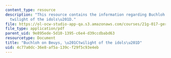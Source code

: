 ```yaml
---
content_type: resource
description: "This resource contains the information regarding Buchloh on Beuys, \u201C\
  twilight of the idols\u201D."
file: https://ol-ocw-studio-app-qa.s3.amazonaws.com/courses/21g-017-germany-and-its-european-context-fall-2002/4c77a0dc36e8af5a139cf29f5c93e4eb_MIT21G_017F02_lec_12.pdf
file_type: application/pdf
parent_uid: 9e895ede-5d10-1395-c6e4-d39ccdbabd63
resourcetype: Document
title: "Buchloh on Beuys, \u201Ctwilight of the idols\u201D"
uid: 4c77a0dc-36e8-af5a-139c-f29f5c93e4eb
---
```

